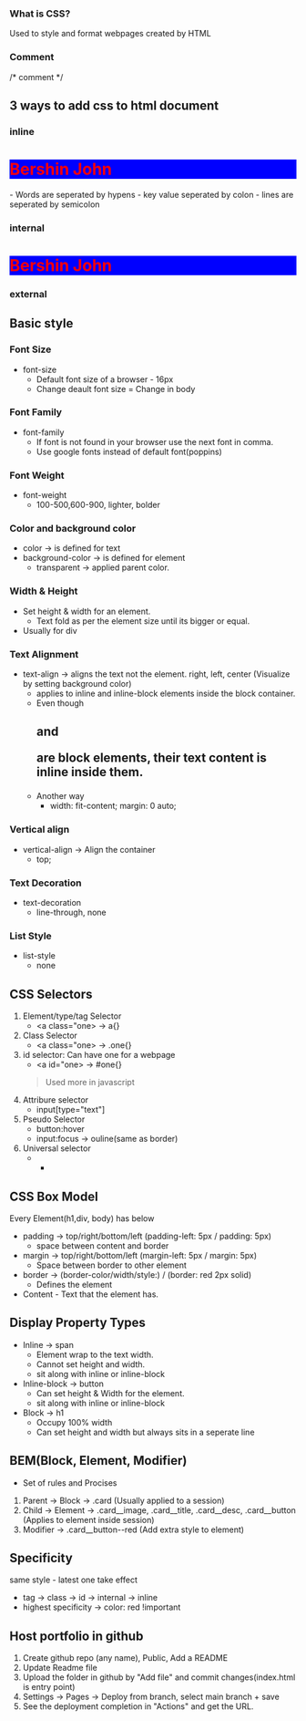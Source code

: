 ### What is CSS?
Used to style and format webpages created by HTML

### Comment
/* 
comment 
*/

## 3 ways to add css to html document
### inline
<h1 style="color: red;background-color: blue;">Bershin John</h1>
- Words are seperated by hypens
- key value seperated by colon
- lines are seperated by semicolon

### internal
<style>
    h1{
        color: red;
        background-color: blue;
    }
</style>
<h1>Bershin John</h1>

### external
<link rel="stylesheet" href="style.css">

## Basic style
### Font Size
- font-size
    - Default font size of a browser - 16px
    - Change deault font size = Change in body
### Font Family
- font-family
    - If font is not found in your browser use the next font in comma.
    - Use google fonts instead of default font(poppins)
### Font Weight
- font-weight  
    - 100-500,600-900, lighter, bolder
### Color and background color
- color ->  is defined for text 
- background-color -> is defined for element
    - transparent -> applied parent color.
### Width & Height
- Set height & width for an element. 
    - Text fold as per the element size until its bigger or equal.
- Usually for div
### Text Alignment
- text-align -> aligns the text not the element. right, left, center (Visualize by setting background color)
    - applies to inline and inline-block elements inside the block container.
    - Even though <h2> and <p> are block elements, their text content is inline inside them.
    - Another way
        - width: fit-content; margin: 0 auto;
### Vertical align
- vertical-align -> Align the container 
    - top;
### Text Decoration
- text-decoration
    - line-through, none
### List Style
- list-style
    - none
## CSS Selectors
1. Element/type/tag Selector
    - <a class="one> -> a{}
2. Class Selector
    - <a class="one> -> .one{}
3. id selector: Can have one for a webpage
    - <a id="one> -> #one{}
    > Used more in javascript
4. Attribure selector
    - input[type="text"]
5. Pseudo Selector
    - button:hover
    - input:focus -> ouline(same as border)
6. Universal selector
    - *

## CSS Box Model
Every Element(h1,div, body) has below
- padding -> top/right/bottom/left (padding-left: 5px / padding: 5px)
    - space between content and border 
- margin -> top/right/bottom/left  (margin-left: 5px / margin: 5px)
    - Space between border to other element
- border -> (border-color/width/style:) / (border: red 2px solid)
    - Defines the element
- Content - Text that the element has.

## Display Property Types
- Inline -> span
    - Element wrap to the text width.
    - Cannot set height and width.
    - sit along with inline or inline-block
- Inline-block -> button
    - Can set height & Width for the element.
    - sit along with inline or inline-block
- Block -> h1
    - Occupy 100% width 
    - Can set height and width but always sits in a seperate line
## BEM(Block, Element, Modifier) 
- Set of rules and Procises
1. Parent -> Block -> .card (Usually applied to a session)
2. Child -> Element -> .card__image,  .card__title, .card__desc, .card__button (Applies to element inside session)
3. Modifier -> .card__button--red (Add extra style to element)

## Specificity
same style - latest one take effect
- tag -> class -> id -> internal -> inline
- highest specificity -> color: red !important 

## Host portfolio in github
1. Create github repo (any name), Public, Add a README
2. Update Readme file
3. Upload the folder in github by "Add file" and commit changes(index.html is entry point)
4. Settings -> Pages -> Deploy from branch,  select main branch + save 
5. See the deployment completion in "Actions" and get the URL.
